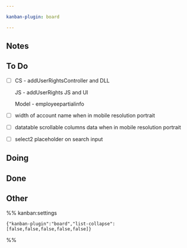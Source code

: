 ```yaml
---

kanban-plugin: board

---
```


## Notes



## To Do

- [ ] CS - addUserRightsController and DLL
	
	JS - addUserRights JS and UI
	
	Model - employeepartialinfo
- [ ] width of account name when in mobile resolution portrait
- [ ] datatable scrollable columns data when in mobile resolution portrait
- [ ] select2 placeholder on search input


## Doing



## Done



## Other





%% kanban:settings
```
{"kanban-plugin":"board","list-collapse":[false,false,false,false,false]}
```
%%